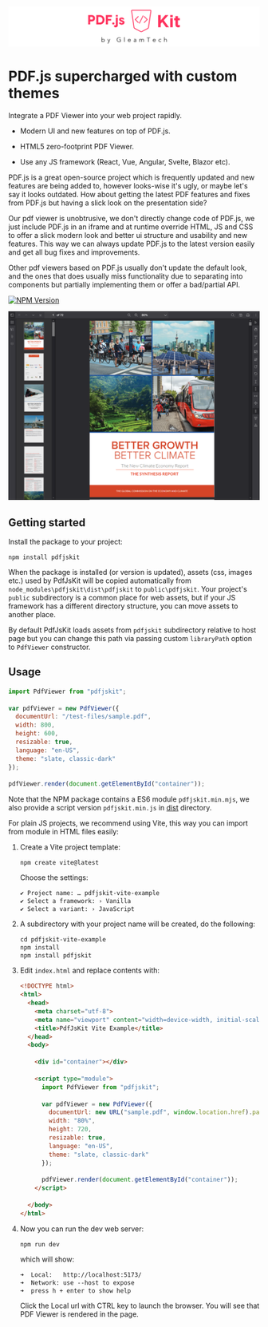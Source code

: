 ![PdfJsKit Logo](https://raw.githubusercontent.com/GleamTech/PdfJsKit/master/images/logo-wide.svg "PdfJsKit Logo")

# PDF.js supercharged with custom themes

Integrate a PDF Viewer into your web project rapidly.

- Modern UI and new features on top of PDF.js.

- HTML5 zero-footprint PDF Viewer.

- Use any JS framework (React, Vue, Angular, Svelte, Blazor etc).

PDF.js is a great open-source project which is frequently updated and new features are being added to, however looks-wise it's ugly, or maybe let's say it looks outdated. How about getting the latest PDF features and fixes from PDF.js but having a slick look on the presentation side?

Our pdf viewer is unobtrusive, we don't directly change code of PDF.js, we just include PDF.js in an iframe and at runtime override HTML, JS and CSS to offer a slick modern look and better ui structure and usability and new features. This way we can always update PDF.js to the latest version easily and get all bug fixes and improvements.

Other pdf viewers based on PDF.js usually don't update the default look, and the ones that does usually miss functionality due to separating into components but partially implementing them or offer a bad/partial API.

[![NPM Version](https://img.shields.io/npm/v/pdfjskit?style=for-the-badge)](https://www.npmjs.com/package/pdfjskit)

![PDF.js Custom Themes](https://raw.githubusercontent.com/GleamTech/PdfJsKit/master/images/pdf-js-custom-themes.png "PDF.js Custom Themes")

## Getting started

Install the package to your project:

```console
npm install pdfjskit
```

When the package is installed (or version is updated), assets (css, images etc.) used by PdfJsKit will be copied automatically from `node_modules\pdfjskit\dist\pdfjskit` to `public\pdfjskit`.
Your project's `public` subdirectory is a common place for web assets, but if your JS framework has a different directory structure, you can move assets to another place.

By default PdfJsKit loads assets from `pdfjskit` subdirectory relative to host page but you can change this path via passing custom `libraryPath` option to `PdfViewer` constructor.

## Usage

```js
import PdfViewer from "pdfjskit";

var pdfViewer = new PdfViewer({
  documentUrl: "/test-files/sample.pdf",
  width: 800,
  height: 600,
  resizable: true,
  language: "en-US",
  theme: "slate, classic-dark"
});

pdfViewer.render(document.getElementById("container"));
```

Note that the NPM package contains a ES6 module `pdfjskit.min.mjs`, we also provide a script version `pdfjskit.min.js` in [dist](https://github.com/GleamTech/PdfJsKit/tree/main/dist) directory.

For plain JS projects, we recommend using Vite, this way you can import from module in HTML files easily:

1. Create a Vite project template:
   ```console
   npm create vite@latest
   ```

   Choose the settings:

   ```console
   ✔ Project name: … pdfjskit-vite-example
   ✔ Select a framework: › Vanilla
   ✔ Select a variant: › JavaScript
   ```

3. A subdirectory with your project name will be created, do the following:

   ```console
   cd pdfjskit-vite-example
   npm install
   npm install pdfjskit
   ```

4.  Edit `index.html` and replace contents with:

    ```html
    <!DOCTYPE html>
    <html>
      <head>
        <meta charset="utf-8">
        <meta name="viewport" content="width=device-width, initial-scale=1, maximum-scale=1">
        <title>PdfJsKit Vite Example</title>
      </head>
      <body>
  
        <div id="container"></div>
    
        <script type="module">
          import PdfViewer from "pdfjskit";

          var pdfViewer = new PdfViewer({
            documentUrl: new URL("sample.pdf", window.location.href).pathname,
            width: "80%",
            height: 720,
            resizable: true,
            language: "en-US",
            theme: "slate, classic-dark"
          });

          pdfViewer.render(document.getElementById("container"));
        </script>
    
      </body>
    </html>

    ```

5. Now you can run the dev web server:

    ```console
    npm run dev
    ```
    
    which will show:

    ```console
    ➜  Local:   http://localhost:5173/
    ➜  Network: use --host to expose
    ➜  press h + enter to show help    
    ```

    Click the Local url with CTRL key to launch the browser.
    You will see that PDF Viewer is rendered in the page.
